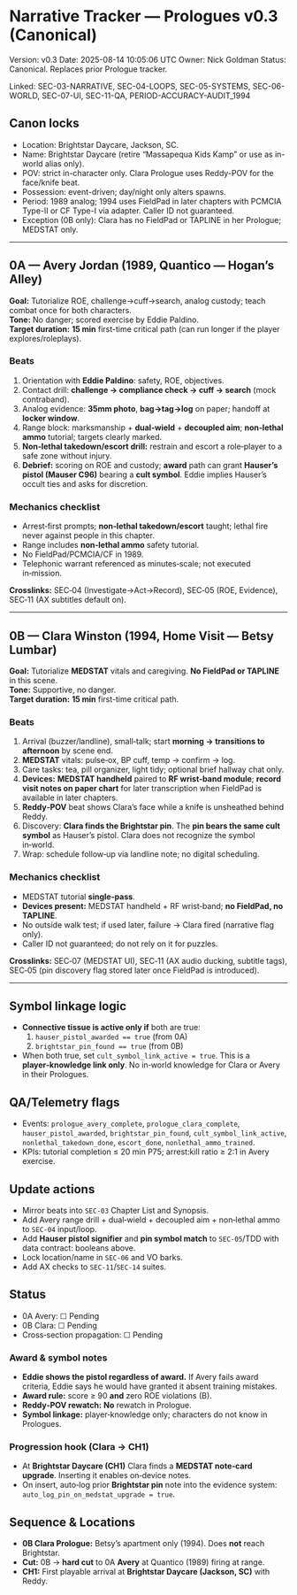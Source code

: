# Narrative Tracker — Prologues v0.3 (Canonical)
Version: v0.3
Date: 2025-08-14 10:05:06 UTC
Owner: Nick Goldman
Status: Canonical. Replaces prior Prologue tracker.

Linked: SEC-03-NARRATIVE, SEC-04-LOOPS, SEC-05-SYSTEMS, SEC-06-WORLD, SEC-07-UI, SEC-11-QA, PERIOD-ACCURACY-AUDIT_1994

## Canon locks
- Location: Brightstar Daycare, Jackson, SC.
- Name: Brightstar Daycare (retire “Massapequa Kids Kamp” or use as in-world alias only).
- POV: strict in-character only. Clara Prologue uses Reddy-POV for the face/knife beat.
- Possession: event-driven; day/night only alters spawns.
- Period: 1989 analog; 1994 uses FieldPad in later chapters with PCMCIA Type-II or CF Type-I via adapter. Caller ID not guaranteed.
- Exception (0B only): Clara has no FieldPad or TAPLINE in her Prologue; MEDSTAT only.

---

## 0A — Avery Jordan (1989, Quantico — Hogan’s Alley)
**Goal:** Tutorialize ROE, challenge→cuff→search, analog custody; teach combat once for both characters.  
**Tone:** No danger; scored exercise by Eddie Paldino.  
**Target duration:** **15 min** first-time critical path (can run longer if the player explores/roleplays).

### Beats
1) Orientation with **Eddie Paldino**: safety, ROE, objectives.  
2) Contact drill: **challenge → compliance check → cuff → search** (mock contraband).  
3) Analog evidence: **35mm photo**, **bag→tag→log** on paper; handoff at **locker window**.  
4) Range block: marksmanship + **dual‑wield** + **decoupled aim**; **non‑lethal ammo** tutorial; targets clearly marked.  
5) **Non‑lethal takedown/escort drill:** restrain and escort a role‑player to a safe zone without injury.  
6) **Debrief:** scoring on ROE and custody; **award** path can grant **Hauser’s pistol (Mauser C96)** bearing a **cult symbol**. Eddie implies Hauser’s occult ties and asks for discretion.

### Mechanics checklist
- Arrest‑first prompts; **non‑lethal takedown/escort** taught; lethal fire never against people in this chapter.  
- Range includes **non‑lethal ammo** safety tutorial.  
- No FieldPad/PCMCIA/CF in 1989.  
- Telephonic warrant referenced as minutes‑scale; not executed in‑mission.

**Crosslinks:** SEC‑04 (Investigate→Act→Record), SEC‑05 (ROE, Evidence), SEC‑11 (AX subtitles default on).

---

## 0B — Clara Winston (1994, Home Visit — Betsy Lumbar)
**Goal:** Tutorialize **MEDSTAT** vitals and caregiving. **No FieldPad or TAPLINE** in this scene.  
**Tone:** Supportive, no danger.  
**Target duration:** **15 min** first-time critical path.

### Beats
1) Arrival (buzzer/landline), small‑talk; start **morning → transitions to afternoon** by scene end.  
2) **MEDSTAT** vitals: pulse‑ox, BP cuff, temp → confirm → log.  
3) Care tasks: tea, pill organizer, light tidy; optional brief hallway chat only.  
4) **Devices:** **MEDSTAT handheld** paired to **RF wrist‑band module**; **record visit notes on paper chart** for later transcription when FieldPad is available in later chapters.  
5) **Reddy‑POV** beat shows Clara’s face while a knife is unsheathed behind Reddy.  
6) Discovery: **Clara finds the Brightstar pin**. The **pin bears the same cult symbol** as Hauser’s pistol. Clara does not recognize the symbol in‑world.  
7) Wrap: schedule follow‑up via landline note; no digital scheduling.

### Mechanics checklist
- MEDSTAT tutorial **single‑pass**.  
- **Devices present:** MEDSTAT handheld + RF wrist‑band; **no FieldPad, no TAPLINE**.  
- No outside walk test; if used later, failure → Clara fired (narrative flag only).  
- Caller ID not guaranteed; do not rely on it for puzzles.

**Crosslinks:** SEC‑07 (MEDSTAT UI), SEC‑11 (AX audio ducking, subtitle tags), SEC‑05 (pin discovery flag stored later once FieldPad is introduced).

---

## Symbol linkage logic
- **Connective tissue is active only if** both are true:  
  1) `hauser_pistol_awarded == true` (from 0A)  
  2) `brightstar_pin_found == true` (from 0B)  
- When both true, set `cult_symbol_link_active = true`. This is a **player‑knowledge link only**. No in‑world knowledge for Clara or Avery in their Prologues.

## QA/Telemetry flags
- Events: `prologue_avery_complete`, `prologue_clara_complete`, `hauser_pistol_awarded`, `brightstar_pin_found`, `cult_symbol_link_active`, `nonlethal_takedown_done`, `escort_done`, `nonlethal_ammo_trained`.  
- KPIs: tutorial completion ≤ 20 min P75; arrest:kill ratio ≥ 2:1 in Avery exercise.

## Update actions
- Mirror beats into `SEC‑03` Chapter List and Synopsis.  
- Add Avery range drill + dual‑wield + decoupled aim + non‑lethal ammo to `SEC‑04` input/loop.  
- Add **Hauser pistol signifier** and **pin symbol match** to `SEC‑05`/TDD with data contract: booleans above.  
- Lock location/name in `SEC‑06` and VO barks.  
- Add AX checks to `SEC‑11`/`SEC‑14` suites.

## Status
- 0A Avery: ☐ Pending  
- 0B Clara: ☐ Pending  
- Cross‑section propagation: ☐ Pending

### Award & symbol notes
- **Eddie shows the pistol regardless of award.** If Avery fails award criteria, Eddie says he would have granted it absent training mistakes.
- **Award rule:** score ≥ 90 **and** zero ROE violations (B).
- **Reddy‑POV rewatch:** **No** rewatch in Prologue.
- **Symbol linkage:** player‑knowledge only; characters do not know in Prologues.

### Progression hook (Clara → CH1)
- At **Brightstar Daycare (CH1)** Clara finds a **MEDSTAT note‑card upgrade**. Inserting it enables on‑device notes.
- On insert, auto‑log prior **Brightstar pin** note into the evidence system: `auto_log_pin_on_medstat_upgrade = true`.

## Sequence & Locations
- **0B Clara Prologue:** Betsy’s apartment only (1994). Does **not** reach Brightstar.
- **Cut:** 0B → **hard cut** to 0A **Avery** at Quantico (1989) firing at range.
- **CH1:** First playable arrival at **Brightstar Daycare (Jackson, SC)** with Reddy.
